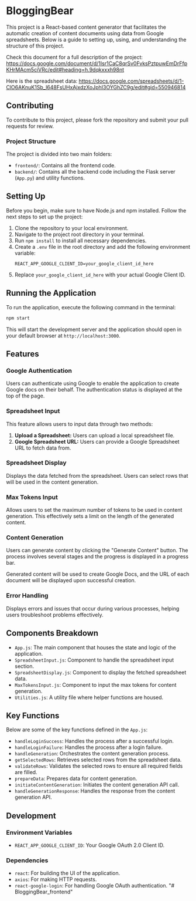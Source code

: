 # BloggingBear

This project is a React-based content generator that facilitates the automatic creation of content documents using data from Google spreadsheets. Below is a guide to setting up, using, and understanding the structure of this project.

Check this document for a full description of the project: https://docs.google.com/document/d/1Isr1CaC8qrSv0FvksPztpuwEmDrFfpKHrMAcm5ciVRc/edit#heading=h.9dqkxxxh98nt

Here is the spreadsheet data: https://docs.google.com/spreadsheets/d/1-ClO6AKnuK1Sb_l648FsUHxAjxdzXoJphI3OYGhZC9g/edit#gid=550946814

## Contributing

To contribute to this project, please fork the repository and submit your pull requests for review.

### Project Structure

The project is divided into two main folders:

- `frontend/`: Contains all the frontend code.
- `backend/`: Contains all the backend code including the Flask server (`App.py`) and utility functions.

## Setting Up

Before you begin, make sure to have Node.js and npm installed. Follow the next steps to set up the project:

1. Clone the repository to your local environment.
2. Navigate to the project root directory in your terminal.
3. Run `npm install` to install all necessary dependencies.
4. Create a `.env` file in the root directory and add the following environment variable:
    ```
    REACT_APP_GOOGLE_CLIENT_ID=your_google_client_id_here
    ```
5. Replace `your_google_client_id_here` with your actual Google Client ID.

## Running the Application

To run the application, execute the following command in the terminal:

```bash
npm start
```

This will start the development server and the application should open in your default browser at `http://localhost:3000`.

## Features

### Google Authentication

Users can authenticate using Google to enable the application to create Google docs on their behalf. The authentication status is displayed at the top of the page.

### Spreadsheet Input

This feature allows users to input data through two methods:

1. **Upload a Spreadsheet:** Users can upload a local spreadsheet file.
2. **Google Spreadsheet URL:** Users can provide a Google Spreadsheet URL to fetch data from.

### Spreadsheet Display

Displays the data fetched from the spreadsheet. Users can select rows that will be used in the content generation.

### Max Tokens Input

Allows users to set the maximum number of tokens to be used in content generation. This effectively sets a limit on the length of the generated content.

### Content Generation

Users can generate content by clicking the "Generate Content" button. The process involves several stages and the progress is displayed in a progress bar.

Generated content will be used to create Google Docs, and the URL of each document will be displayed upon successful creation.

### Error Handling

Displays errors and issues that occur during various processes, helping users troubleshoot problems effectively.

## Components Breakdown

- `App.js`: The main component that houses the state and logic of the application.
- `SpreadsheetInput.js`: Component to handle the spreadsheet input section.
- `SpreadsheetDisplay.js`: Component to display the fetched spreadsheet data.
- `MaxTokensInput.js`: Component to input the max tokens for content generation.
- `Utilities.js`: A utility file where helper functions are housed.

## Key Functions

Below are some of the key functions defined in the `App.js`:

- `handleLoginSuccess`: Handles the process after a successful login.
- `handleLoginFailure`: Handles the process after a login failure.
- `handleGeneration`: Orchestrates the content generation process.
- `getSelectedRows`: Retrieves selected rows from the spreadsheet data.
- `validateRows`: Validates the selected rows to ensure all required fields are filled.
- `prepareData`: Prepares data for content generation.
- `initiateContentGeneration`: Initiates the content generation API call.
- `handleGenerationResponse`: Handles the response from the content generation API.

## Development

### Environment Variables

- `REACT_APP_GOOGLE_CLIENT_ID`: Your Google OAuth 2.0 Client ID.

### Dependencies

- `react`: For building the UI of the application.
- `axios`: For making HTTP requests.
- `react-google-login`: For handling Google OAuth authentication.
"# BloggingBear_frontend" 
